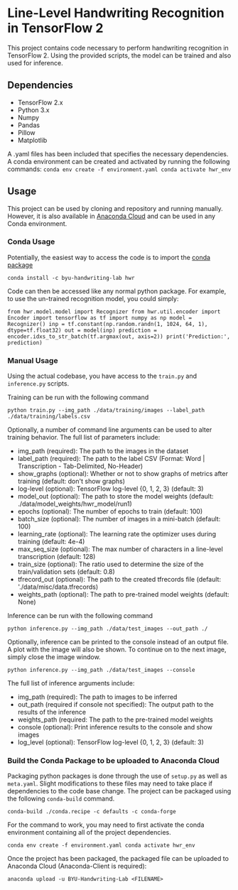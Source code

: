# Line-Level Handwriting Recognition in TensorFlow 2

This project contains code necessary to perform handwriting recognition
in TensorFlow 2. Using the provided scripts, the model can be trained and
also used for inference.

## Dependencies
* TensorFlow 2.x
* Python 3.x
* Numpy
* Pandas
* Pillow
* Matplotlib

A .yaml files has been included that specifies the necessary dependencies. A conda environment can be
created and activated by running the following commands:
`
conda env create -f environment.yaml
conda activate hwr_env
`

## Usage

This project can be used by cloning and repository and running manually. However, it is also available in
[Anaconda Cloud](https://anaconda.org/BYU-Handwriting-Lab/hwr) and can be used in any Conda environment.

### Conda Usage

Potentially, the easiest way to access the code is to import the [conda package](https://anaconda.org/byu-handwriting-lab/hwr)

`
conda install -c byu-handwriting-lab hwr
`

Code can then be accessed like any normal python package. For example, to use the un-trained recognition model,
you could simply:

`
from hwr.model.model import Recognizer
from hwr.util.encoder import Encoder
import tensorflow as tf
import numpy as np
model = Recognizer()
inp = tf.constant(np.random.randn(1, 1024, 64, 1), dtype=tf.float32)
out = model(inp)
prediction = encoder.idxs_to_str_batch(tf.argmax(out, axis=2))
print('Prediction:', prediction)
`

### Manual Usage

Using the actual codebase, you have access to the ```train.py``` and ```inference.py``` scripts.

Training can be run with the following command

`python train.py --img_path ./data/training/images --label_path ./data/training/labels.csv`

Optionally, a number of command line arguments can be used to alter training behavior.
The full list of parameters include:
* img_path (required): The path to the images in the dataset
* label_path (required): The path to the label CSV (Format: Word | Transcription - Tab-Delimited, No-Header)
* show_graphs (optional): Whether or not to show graphs of metrics after training (default: don't show graphs)
* log-level (optional): TensorFlow log-level {0, 1, 2, 3} (default: 3)
* model_out (optional): The path to store the model weights (default: ./data/model_weights/hwr_model/run1)
* epochs (optional): The number of epochs to train (default: 100)
* batch_size (optional): The number of images in a mini-batch (default: 100)
* learning_rate (optional): The learning rate the optimizer uses during training (default: 4e-4)
* max_seq_size (optional): The max number of characters in a line-level transcription (default: 128)
* train_size (optional): The ratio used to determine the size of the train/validation sets (default: 0.8)
* tfrecord_out (optional): The path to the created tfrecords file (default: './data/misc/data.tfrecords)
* weights_path (optional): The path to pre-trained model weights (default: None)

Inference can be run with the following command

`python inference.py --img_path ./data/test_images --out_path ./`

Optionally, inference can be printed to the console instead
of an output file. A plot with the image will also be shown.
To continue on to the next image, simply close the image window.

`python inference.py --img_path ./data/test_images --console`

The full list of inference arguments include:
* img_path (required): The path to images to be inferred
* out_path (required if console not specified): The output path to the results of the inference
* weights_path (required: The path to the pre-trained model weights
* console (optional): Print inference results to the console and show images
* log_level (optional): TensorFlow log-level {0, 1, 2, 3} (default: 3)


### Build the Conda Package to be uploaded to Anaconda Cloud

Packaging python packages is done through the use of ```setup.py```  as well as ```meta.yaml```. Slight modifications
to these files may need to take place if dependencies to the code base change. The project can be packaged using the
following ```conda-build``` command.

`
conda-build ./conda.recipe -c defaults -c conda-forge
`

For the command to work, you may need to first activate the conda environment containing all of the project dependencies.

`
conda env create -f environment.yaml
conda activate hwr_env
`

Once the project has been packaged, the packaged file can be uploaded to Anaconda Cloud (Anaconda-Client is required):

`
anaconda upload -u BYU-Handwriting-Lab <FILENAME>
`

